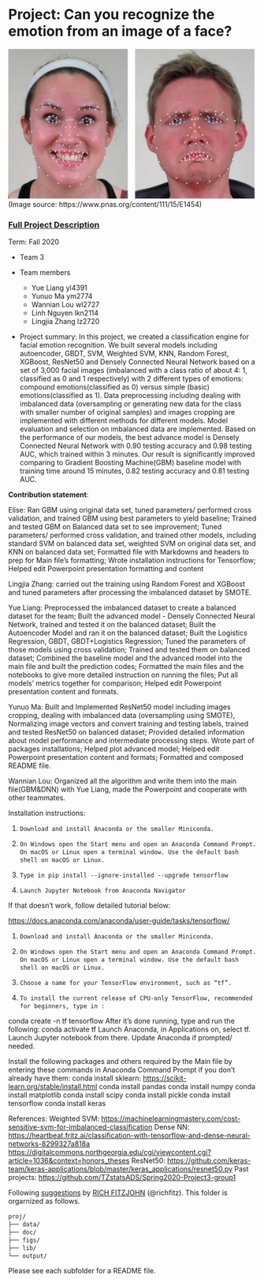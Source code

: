 # Project: Can you recognize the emotion from an image of a face? 
<img src="figs/CE.jpg" alt="Compound Emotions" width="500"/>
(Image source: https://www.pnas.org/content/111/15/E1454)

### [Full Project Description](doc/project3_desc.md)

Term: Fall 2020

+ Team 3
+ Team members
	+ Yue Liang yl4391
	+ Yunuo Ma ym2774
	+ Wannian Lou wl2727
	+ Linh Nguyen lkn2114
	+ Lingjia Zhang lz2720

+ Project summary: In this project, we created a classification engine for facial emotion recognition. We built several models including autoencoder, GBDT, SVM, Weighted SVM, KNN, Random Forest, XGBoost, ResNet50 and Densely Connected Neural Network based on a set of 3,000 facial images (imbalanced with a class ratio of about 4: 1, classified as 0 and 1 respectively) with 2 different types of emotions: compound emotions(classified as 0) versus simple (basic) emotions(classified as 1). Data preprocessing including dealing with imbalanced data (oversampling or generating new data for the class with smaller number of original samples) and images cropping are implemented with different methods for different models. Model evaluation and selection on imbalanced data are implemented. Based on the performance of our models, the best advance model is Densely Connected Neural Network with 0.90 testing accuracy and 0.98 testing AUC, which trained within 3 minutes. Our result is significantly improved comparing to Gradient Boosting Machine(GBM) baseline model with training time around 15 minutes, 0.82 testing accuracy and 0.81 testing AUC. 
	
**Contribution statement**: 

Elise: Ran GBM using original data set, tuned parameters/ performed cross validation, and trained GBM using best parameters to yield baseline; Trained and tested GBM on Balanced data set to see improvement; Tuned parameters/ performed cross validation, and trained other models, including standard SVM on balanced data set, weighted SVM on original data set, and KNN on balanced data set; Formatted file with Markdowns and headers to prep for Main file’s formatting; Wrote installation instructions for Tensorflow; Helped edit Powerpoint presentation formatting and content

Lingjia Zhang: carried out the training using Random Forest and XGBoost and tuned parameters after processing the imbalanced dataset by SMOTE.

Yue Liang:  Preprocessed the imbalanced dataset to create a balanced dataset for the team; Built the advanced model - Densely Connected Neural Network, trained and tested it on the balanced dataset; Built the Autoencoder Model and ran it on the balanced dataset; Built the Logistics Regression, GBDT, GBDT+Logistics Regression; Tuned the parameters of those models using cross validation; Trained and tested them on balanced dataset; Combined the baseline model and the advanced model into the main file and built the prediction codes; Formatted the main files and the notebooks to give more detailed instruction on running the files; Put all models’ metrics together for comparison; Helped edit Powerpoint presentation content and formats.

Yunuo Ma: Built and Implemented ResNet50 model including images cropping, dealing with imbalanced data (oversampling using SMOTE), Normalizing image vectors and convert training and testing labels, trained and tested ResNet50 on balanced dataset; Provided detailed information about model performance and intermediate processing steps. Wrote part of packages installations; Helped plot advanced model; Helped edit Powerpoint presentation content and formats; Formatted and composed README file.

Wannian Lou: Organized all the algorithm and write them into the main file(GBM&DNN) with Yue Liang, made the Powerpoint and cooperate with other teammates. 

Installation instructions:
1.     Download and install Anaconda or the smaller Miniconda.
2.     On Windows open the Start menu and open an Anaconda Command Prompt. On macOS or Linux open a terminal window. Use the default bash shell on macOS or Linux.
3.     Type in pip install --ignore-installed --upgrade tensorflow
4.     Launch Jupyter Notebook from Anaconda Navigator 
 
If that doesn’t work, follow detailed tutorial below: 

https://docs.anaconda.com/anaconda/user-guide/tasks/tensorflow/
1.     Download and install Anaconda or the smaller Miniconda.
2.     On Windows open the Start menu and open an Anaconda Command Prompt. On macOS or Linux open a terminal window. Use the default bash shell on macOS or Linux.
3.     Choose a name for your TensorFlow environment, such as “tf”.
4.     To install the current release of CPU-only TensorFlow, recommended for beginners, type in :
conda create -n tf tensorflow
After it’s done running, type and run the following: 
conda activate tf
Launch Anaconda, in Applications on, select tf. Launch Jupyter notebook from there. Update Anaconda if prompted/ needed.

Install the following packages and others required by the Main file by entering these commands in Anaconda Command Prompt if you don’t already have them:
conda install sklearn: https://scikit-learn.org/stable/install.html
conda install pandas
conda install numpy
conda install matplotlib
conda install scipy
conda install pickle
conda install tensorflow
conda install keras

References: 
Weighted SVM: 
https://machinelearningmastery.com/cost-sensitive-svm-for-imbalanced-classification
Dense NN: 
https://heartbeat.fritz.ai/classification-with-tensorflow-and-dense-neural-networks-8299327a818a
https://digitalcommons.northgeorgia.edu/cgi/viewcontent.cgi?article=1036&context=honors_theses
ResNet50:
https://github.com/keras-team/keras-applications/blob/master/keras_applications/resnet50.py
Past projects: https://github.com/TZstatsADS/Spring2020-Project3-group1

Following [suggestions](http://nicercode.github.io/blog/2013-04-05-projects/) by [RICH FITZJOHN](http://nicercode.github.io/about/#Team) (@richfitz). This folder is orgarnized as follows.


```
proj/
├── data/
├── doc/
├── figs/
├── lib/
└── output/
```

Please see each subfolder for a README file.
